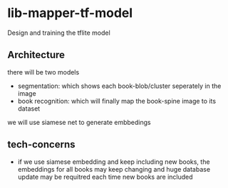 # lib-mapper-tf-model
Design and training the tflite model 

## Architecture
there will be two models
- segmentation: which shows each book-blob/cluster seperately in the image
- book recognition: which will finally map the book-spine image to its dataset

we will use siamese net to generate embbedings

## tech-concerns
- if we use siamese embedding and keep including new books, the embeddings for all books may keep changing and huge database update may be requitred each time new books are included